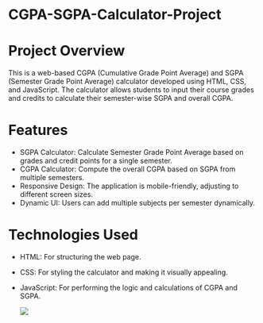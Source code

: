 # CGPA-SGPA-Calculator-Project
# Project Overview
This is a web-based CGPA (Cumulative Grade Point Average) and SGPA (Semester Grade Point Average) calculator developed using HTML, CSS, and JavaScript. The calculator allows students to input their course grades and credits to calculate their semester-wise SGPA and overall CGPA.

# Features
- SGPA Calculator: Calculate Semester Grade Point Average based on grades and credit points for a single semester.
- CGPA Calculator: Compute the overall CGPA based on SGPA from multiple semesters.
- Responsive Design: The application is mobile-friendly, adjusting to different screen sizes.
- Dynamic UI: Users can add multiple subjects per semester dynamically.
# Technologies Used
- HTML: For structuring the web page.
- CSS: For styling the calculator and making it visually appealing.
- JavaScript: For performing the logic and calculations of CGPA and SGPA.

  <img src="D:\CGPASGPA Calculator-Project\CGPA-SGPA Calculator-Website-Project-For-ADCET-Students\Docs.png">
